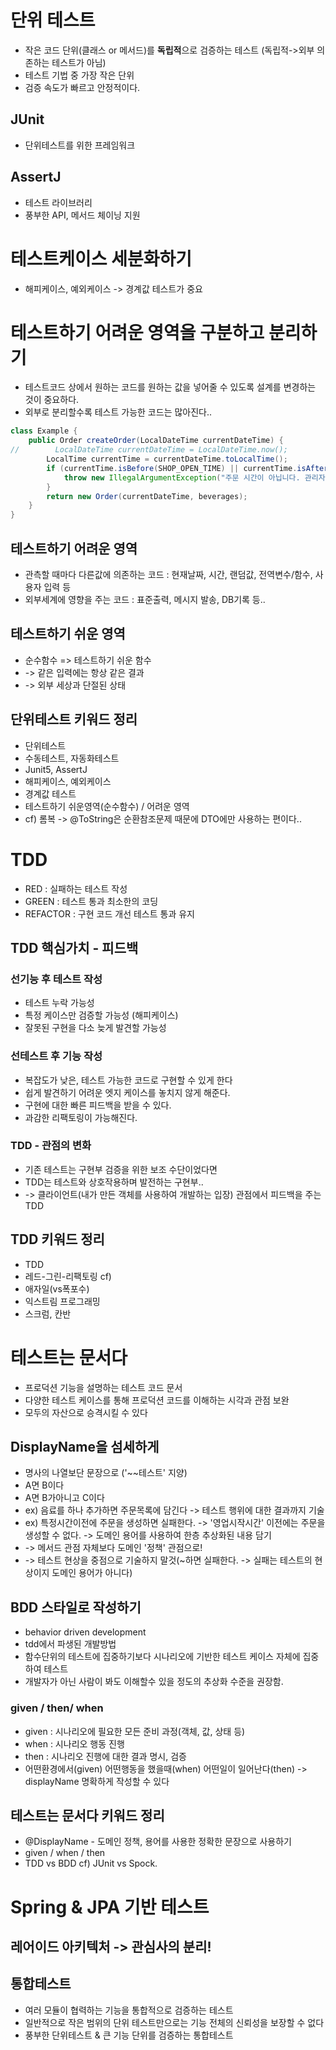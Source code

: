 # 단위 테스트

- 작은 코드 단위(클래스 or 메서드)를 **독립적**으로 검증하는 테스트 (독립적->외부 의존하는 테스트가 아님)
- 테스트 기법 중 가장 작은 단위
- 검증 속도가 빠르고 안정적이다.

## JUnit

- 단위테스트를 위한 프레임워크

## AssertJ

- 테스트 라이브러리
- 풍부한 API, 메서드 체이닝 지원

# 테스트케이스 세분화하기

- 해피케이스, 예외케이스 -> 경계값 테스트가 중요

# 테스트하기 어려운 영역을 구분하고 분리하기

- 테스트코드 상에서 원하는 코드를 원하는 값을 넣어줄 수 있도록 설계를 변경하는 것이 중요하다.
- 외부로 분리할수록 테스트 가능한 코드는 많아진다..

```java
class Example {
    public Order createOrder(LocalDateTime currentDateTime) {
//        LocalDateTime currentDateTime = LocalDateTime.now();
        LocalTime currentTime = currentDateTime.toLocalTime();
        if (currentTime.isBefore(SHOP_OPEN_TIME) || currentTime.isAfter(SHOP_CLOSE_TIME)) {
            throw new IllegalArgumentException("주문 시간이 아닙니다. 관리자에게 문의하세요");
        }
        return new Order(currentDateTime, beverages);
    }
}
```

## 테스트하기 어려운 영역

- 관측할 때마다 다른값에 의존하는 코드 : 현재날짜, 시간, 랜덤값, 전역변수/함수, 사용자 입력 등
- 외부세계에 영향을 주는 코드 : 표준출력, 메시지 발송, DB기록 등..

## 테스트하기 쉬운 영역

- 순수함수 => 테스트하기 쉬운 함수
- -> 같은 입력에는 항상 같은 결과
- -> 외부 세상과 단절된 상태

## 단위테스트 키워드 정리

- 단위테스트
- 수동테스트, 자동화테스트
- Junit5, AssertJ
- 해피케이스, 예외케이스
- 경계값 테스트
- 테스트하기 쉬운영역(순수함수) / 어려운 영역
- cf) 롬복 -> @ToString은 순환참조문제 때문에 DTO에만 사용하는 편이다..

# TDD

- RED : 실패하는 테스트 작성
- GREEN : 테스트 통과 최소한의 코딩
- REFACTOR : 구현 코드 개선 테스트 통과 유지

## TDD 핵심가치 - 피드백

### 선기능 후 테스트 작성

- 테스트 누락 가능성
- 특정 케이스만 검증할 가능성 (해피케이스)
- 잘못된 구현을 다소 늦게 발견할 가능성

### 선테스트 후 기능 작성

- 복잡도가 낮은, 테스트 가능한 코드로 구현할 수 있게 한다
- 쉽게 발견하기 어려운 엣지 케이스를 놓치지 않게 해준다.
- 구현에 대한 빠른 피드백을 받을 수 있다.
- 과감한 리팩토링이 가능해진다.

### TDD - 관점의 변화

- 기존 테스트는 구현부 검증을 위한 보조 수단이었다면
- TDD는 테스트와 상호작용하며 발전하는 구현부..
- -> 클라이언트(내가 만든 객체를 사용하여 개발하는 입장) 관점에서 피드백을 주는 TDD

## TDD 키워드 정리

- TDD
- 레드-그린-리팩토링
  cf)
- 애자일(vs폭포수)
- 익스트림 프로그래밍
- 스크럼, 칸반

# 테스트는 문서다

- 프로덕션 기능을 설명하는 테스트 코드 문서
- 다양한 테스트 케이스를 통해 프로덕션 코드를 이해하는 시각과 관점 보완
- 모두의 자산으로 승격시킬 수 있다

## DisplayName을 섬세하게

- 명사의 나열보단 문장으로 ('~~테스트' 지양)
- A면 B이다
- A면 B가아니고 C이다
- ex) 음료를 하나 추가하면 주문목록에 담긴다 -> 테스트 행위에 대한 결과까지 기술
- ex) 특정시간이전에 주문을 생성하면 실패한다. -> '영업시작시간' 이전에는 주문을 생성할 수 없다. -> 도메인 용어를 사용하여 한층 추상화된 내용 담기
- -> 메서드 관점 자체보다 도메인 '정책' 관점으로!
- -> 테스트 현상을 중점으로 기술하지 말것(~하면 실패한다. -> 실패는 테스트의 현상이지 도메인 용어가 아니다)

## BDD 스타일로 작성하기

- behavior driven development
- tdd에서 파생된 개발방법
- 함수단위의 테스트에 집중하기보다 시나리오에 기반한 테스트 케이스 자체에 집중하여 테스트
- 개발자가 아닌 사람이 봐도 이해할수 있을 정도의 추상화 수준을 권장함.

### given / then/ when

- given : 시나리오에 필요한 모든 준비 과정(객체, 값, 상태 등)
- when : 시나리오 행동 진행
- then : 시나리오 진행에 대한 결과 명시, 검증 
- 어떤환경에서(given) 어떤행동을 했을때(when) 어떤일이 일어난다(then) -> displayName 명확하게 작성할 수 있다

## 테스트는 문서다 키워드 정리
- @DisplayName - 도메인 정책, 용어를 사용한 정확한 문장으로 사용하기
- given / when / then
- TDD vs BDD
cf) JUnit vs Spock. 

# Spring & JPA 기반 테스트 
## 레어이드 아키텍처 -> 관심사의 분리! 
## 통합테스트
- 여러 모듈이 협력하는 기능을 통합적으로 검증하는 테스트
- 일반적으로 작은 범위의 단위 테스트만으로는 기능 전체의 신뢰성을 보장할 수 없다
- 풍부한 단위테스트 & 큰 기능 단위를 검증하는 통합테스트